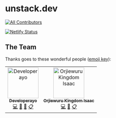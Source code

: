 # unstack.dev
[![All Contributors](https://img.shields.io/badge/all_contributors-2-orange.svg?style=flat-square)](#contributors)

[![Netlify Status](https://api.netlify.com/api/v1/badges/9331697e-50f5-4f70-8c9a-53469b5e2c2d/deploy-status)](https://app.netlify.com/sites/priceless-mirzakhani-3c02ae/deploys)

## The Team

Thanks goes to these wonderful people ([emoji key](https://allcontributors.org/docs/en/emoji-key)):

<!-- ALL-CONTRIBUTORS-LIST:START - Do not remove or modify this section -->
<!-- prettier-ignore -->
<table><tr><td align="center"><a href="http://www.shodipoayomide.com"><img src="https://avatars2.githubusercontent.com/u/20538832?v=4" width="100px;" alt="Developerayo"/><br /><sub><b>Developerayo</b></sub></a><br /><a href="https://github.com/unStackOfficial/unstack.dev/commits?author=Developerayo" title="Code">💻</a> <a href="#design-Developerayo" title="Design">🎨</a> <a href="#maintenance-Developerayo" title="Maintenance">🚧</a> <a href="#eventOrganizing-Developerayo" title="Event Organizing">📋</a></td><td align="center"><a href="https://twitter.com/kingisaac95"><img src="https://avatars3.githubusercontent.com/u/26261917?v=4" width="100px;" alt="Orjiewuru Kingdom Isaac"/><br /><sub><b>Orjiewuru Kingdom Isaac</b></sub></a><br /><a href="https://github.com/unStackOfficial/unstack.dev/commits?author=kingisaac95" title="Code">💻</a> <a href="#design-kingisaac95" title="Design">🎨</a> <a href="#eventOrganizing-kingisaac95" title="Event Organizing">📋</a></td></tr></table>

<!-- ALL-CONTRIBUTORS-LIST:END -->

